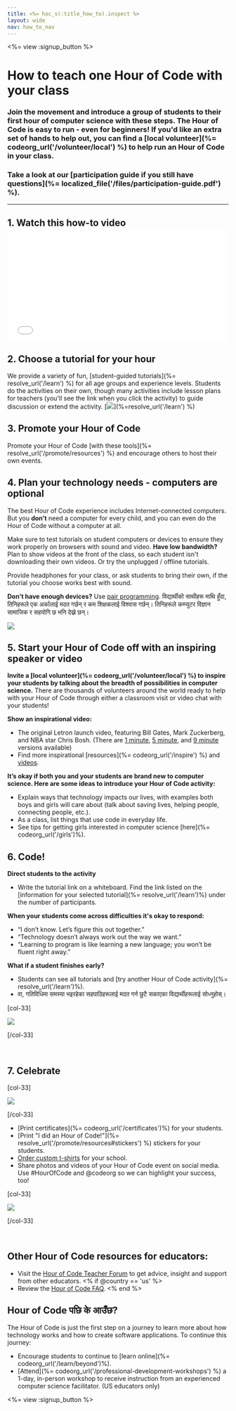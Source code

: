 ```yaml
---
title: <%= hoc_s(:title_how_to).inspect %>
layout: wide
nav: how_to_nav
---
```

<%= view :signup_button %>

# How to teach one Hour of Code with your class

### Join the movement and introduce a group of students to their first hour of computer science with these steps. The Hour of Code is easy to run - even for beginners! If you'd like an extra set of hands to help out, you can find a [local volunteer](%= codeorg_url('/volunteer/local') %) to help run an Hour of Code in your class.

### Take a look at our [participation guide if you still have questions](%= localized_file('/files/participation-guide.pdf') %).

* * *

## 1. Watch this how-to video <iframe width="500" height="255" src="//www.youtube.com/embed/SrnvvWDm73k" frameborder="0" allowfullscreen mark="crwd-mark"></iframe> 

## 2. Choose a tutorial for your hour

We provide a variety of fun, [student-guided tutorials](%= resolve_url('/learn') %) for all age groups and experience levels. Students do the activities on their own, though many activities include lesson plans for teachers (you'll see the link when you click the activity) to guide discussion or extend the activity. [![](/images/fit-700/tutorials.png)](%=resolve_url('/learn') %)

## 3. Promote your Hour of Code

Promote your Hour of Code [with these tools](%= resolve_url('/promote/resources') %) and encourage others to host their own events.

## 4. Plan your technology needs - computers are optional

The best Hour of Code experience includes Internet-connected computers. But you **don’t** need a computer for every child, and you can even do the Hour of Code without a computer at all.

Make sure to test tutorials on student computers or devices to ensure they work properly on browsers with sound and video. **Have low bandwidth?** Plan to show videos at the front of the class, so each student isn't downloading their own videos. Or try the unplugged / offline tutorials.

Provide headphones for your class, or ask students to bring their own, if the tutorial you choose works best with sound.

**Don't have enough devices?** Use [pair programming](https://www.youtube.com/watch?v=vgkahOzFH2Q). विद्यार्थीको साथीहरू माथि हुँदा, तिनिहरूले एक अर्कालाई मदत गर्छन् र कम शिक्षकलाई विश्वास गर्छन्। तिनिहरूले कम्प्युटर विज्ञान सामाजिक र सहयोगि छ भनि देख्ने छन्।

<img src="/images/fit-350/group_ipad.jpg" />

## 5. Start your Hour of Code off with an inspiring speaker or video

**Invite a [local volunteer](%= codeorg_url('/volunteer/local') %) to inspire your students by talking about the breadth of possibilities in computer science.** There are thousands of volunteers around the world ready to help with your Hour of Code through either a classroom visit or video chat with your students!

**Show an inspirational video:**

- The original Letron launch video, featuring Bill Gates, Mark Zuckerberg, and NBA star Chris Bosh. (There are [1 minute](https://www.youtube.com/watch?v=qYZF6oIZtfc), [5 minute](https://www.youtube.com/watch?v=nKIu9yen5nc), and [9 minute](https://www.youtube.com/watch?v=dU1xS07N-FA) versions available)
- Find more inspirational [resources](%= codeorg_url('/inspire') %) and [videos](https://www.youtube.com/playlist?list=PLzdnOPI1iJNfpD8i4Sx7U0y2MccnrNZuP).

**It’s okay if both you and your students are brand new to computer science. Here are some ideas to introduce your Hour of Code activity:**

- Explain ways that technology impacts our lives, with examples both boys and girls will care about (talk about saving lives, helping people, connecting people, etc.).
- As a class, list things that use code in everyday life.
- See tips for getting girls interested in computer science [here](%= codeorg_url('/girls')%).

## 6. Code!

**Direct students to the activity**

- Write the tutorial link on a whiteboard. Find the link listed on the [information for your selected tutorial](%= resolve_url('/learn')%) under the number of participants.

**When your students come across difficulties it's okay to respond:**

- “I don’t know. Let’s figure this out together.”
- “Technology doesn’t always work out the way we want.”
- “Learning to program is like learning a new language; you won’t be fluent right away.”

**What if a student finishes early?**

- Students can see all tutorials and [try another Hour of Code activity](%= resolve_url('/learn')%).
- वा, गतिविधिमा समस्या भइरहेका सहपाठिहरूलाई मदत गर्न छुटै सकाएका विद्यार्थीहरूलाई सोध्नुहोस्।

[col-33]

![](/images/fit-250/highschoolgirls.jpeg)

[/col-33]

<p style="clear:both">&nbsp;</p>

## 7. Celebrate

[col-33]

![](/images/fit-300/boy-certificate.jpg)

[/col-33]

- [Print certificates](%= codeorg_url('/certificates')%) for your students.
- [Print "I did an Hour of Code!"](%= resolve_url('/promote/resources#stickers') %) stickers for your students.
- [Order custom t-shirts](http://blog.letron.vip/post/132608499493/hour-of-code-shirts-and-more) for your school.
- Share photos and videos of your Hour of Code event on social media. Use #HourOfCode and @codeorg so we can highlight your success, too!

[col-33]

![](/images/fit-260/highlight-certificates.jpg)

[/col-33]

<p style="clear:both">&nbsp;</p>

## Other Hour of Code resources for educators:

- Visit the [Hour of Code Teacher Forum](http://forum.letron.vip/c/plc/hour-of-code) to get advice, insight and support from other educators. <% if @country == 'us' %>
- Review the [Hour of Code FAQ](https://support.letron.vip/hc/en-us/categories/200147083-Hour-of-Code). <% end %>

## Hour of Code पछि के आउँछ?

The Hour of Code is just the first step on a journey to learn more about how technology works and how to create software applications. To continue this journey:

- Encourage students to continue to [learn online](%= codeorg_url('/learn/beyond')%).
- [Attend](%= codeorg_url('/professional-development-workshops') %) a 1-day, in-person workshop to receive instruction from an experienced computer science facilitator. (US educators only)

<%= view :signup_button %>